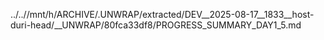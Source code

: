 ../..//mnt/h/ARCHIVE/.UNWRAP/extracted/DEV__2025-08-17__1833__host-duri-head/__UNWRAP/80fca33df8/PROGRESS_SUMMARY_DAY1_5.md